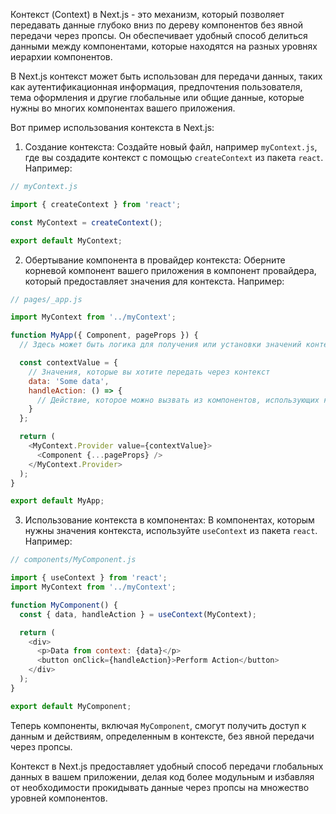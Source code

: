 Контекст (Context) в Next.js - это механизм, который позволяет передавать данные глубоко вниз по дереву компонентов без явной передачи через пропсы. Он обеспечивает удобный способ делиться данными между компонентами, которые находятся на разных уровнях иерархии компонентов.

В Next.js контекст может быть использован для передачи данных, таких как аутентификационная информация, предпочтения пользователя, тема оформления и другие глобальные или общие данные, которые нужны во многих компонентах вашего приложения.

Вот пример использования контекста в Next.js:

1. Создание контекста:
   Создайте новый файл, например `myContext.js`, где вы создадите контекст с помощью `createContext` из пакета `react`. Например:

```javascript
// myContext.js

import { createContext } from 'react';

const MyContext = createContext();

export default MyContext;
```

2. Обертывание компонента в провайдер контекста:
   Оберните корневой компонент вашего приложения в компонент провайдера, который предоставляет значения для контекста. Например:

```javascript
// pages/_app.js

import MyContext from '../myContext';

function MyApp({ Component, pageProps }) {
  // Здесь может быть логика для получения или установки значений контекста

  const contextValue = {
    // Значения, которые вы хотите передать через контекст
    data: 'Some data',
    handleAction: () => {
      // Действие, которое можно вызвать из компонентов, использующих контекст
    }
  };

  return (
    <MyContext.Provider value={contextValue}>
      <Component {...pageProps} />
    </MyContext.Provider>
  );
}

export default MyApp;
```

3. Использование контекста в компонентах:
   В компонентах, которым нужны значения контекста, используйте `useContext` из пакета `react`. Например:

```javascript
// components/MyComponent.js

import { useContext } from 'react';
import MyContext from '../myContext';

function MyComponent() {
  const { data, handleAction } = useContext(MyContext);

  return (
    <div>
      <p>Data from context: {data}</p>
      <button onClick={handleAction}>Perform Action</button>
    </div>
  );
}

export default MyComponent;
```

Теперь компоненты, включая `MyComponent`, смогут получить доступ к данным и действиям, определенным в контексте, без явной передачи через пропсы.

Контекст в Next.js предоставляет удобный способ передачи глобальных данных в вашем приложении, делая код более модульным и избавляя от необходимости прокидывать данные через пропсы на множество уровней компонентов.